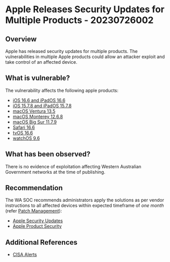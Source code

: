 # Apple Releases Security Updates for Multiple Products - 20230726002

## Overview

Apple has released security updates for multiple products. The vulnerabilities in multiple Apple products could allow an attacker exploit and take control of an affected device.

## What is vulnerable?

The vulnerability affects the following apple products:

- [iOS 16.6 and iPadOS 16.6](https://support.apple.com/en-us/HT213841 "iOS 16.6 and iPadOS 16.6")
- [iOS 15.7.8 and iPadOS 15.7.8](https://support.apple.com/en-us/HT213842 "iOS 15.7.8 and iPadOS 15.7.8")
- [macOS Ventura 13.5](https://support.apple.com/en-us/HT213843 "macOS Ventura 13.5")
- [macOS Monterey 12.6.8](https://support.apple.com/en-us/HT213844 "macOS Monterey 12.6.8")
- [macOS Big Sur 11.7.9](https://support.apple.com/en-us/HT213845 "macOS Big Sur 11.7.9")
- [Safari 16.6](https://support.apple.com/en-us/HT213847 "Safari 16.6")
- [tvOS 16.6](https://support.apple.com/en-us/HT213846 "tvOS 16.6")
- [watchOS 9.6](https://support.apple.com/en-us/HT213848 "watchOS 9.6")

## What has been observed?

There is no evidence of exploitation affecting Western Australian Government networks at the time of publishing.

## Recommendation

The WA SOC recommends administrators apply the solutions as per vendor instructions to all affected devices within expected timeframe of *one month* (refer [Patch Management](../guidelines/patch-management.md)):

- [Apple Security Updates](https://support.apple.com/en-us/HT201222)
- [Apple Product Security](https://support.apple.com/en-us/HT201220)

## Additional References

- [CISA Alerts](https://www.cisa.gov/news-events/alerts/2023/07/25/apple-releases-security-updates-multiple-products)
